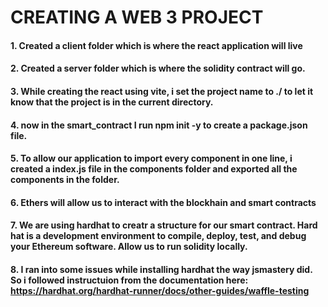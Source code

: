 # CREATING A WEB 3 PROJECT

#### 1. Created a client folder which is where the react application will live

#### 2. Created a server folder which is where the solidity contract will go.

#### 3. While creating the react using vite, i set the project name to ./ to let it know that the project is in the current directory.

#### 4. now in the smart_contract I run npm init -y to create a package.json file.

#### 5. To allow our application to import every component in one line, i created a index.js file in the components folder and exported all the components in the folder.

#### 6. Ethers will allow us to interact with the blockhain and smart contracts

#### 7. We are using hardhat to creatr a structure for our smart contract. Hard hat is a development environment to compile, deploy, test, and debug your Ethereum software. Allow us to run solidity locally.

#### 8. I ran into some issues while installing hardhat the way jsmastery did. So i followed instructuion from the documentation here: https://hardhat.org/hardhat-runner/docs/other-guides/waffle-testing